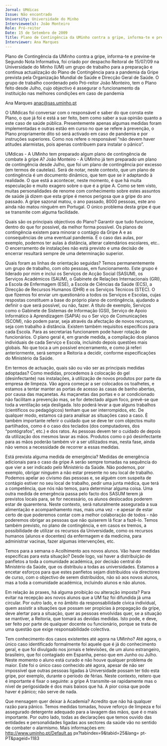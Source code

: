 ```yaml
---
Jornal: UMdicas
Issue: Não encontrado
University: Universidade do Minho
Interviewee(s): João Monteiro
Role: Pró-reitor
Date: 15 de Setembro de 2009
Title: Plano de Contingência da UMinho contra a gripe, informa-te e previne-te
Interviewer: Ana Marques
---
```


Plano de Contingência da UMinho contra a gripe, informa-te e previne-te
Segundo Nota Informativa, foi criado por despacho Reitoral de
15/07/09 na Universidade do Minho (UM) um grupo de trabalho
para a preparação e continua actualização do Plano de
Contingência para a pandemia da Gripe prevista pela Organização Mundial
de Saúde e Direcção Geral de Saúde. O grupo de trabalho coordenado pelo
Pró-reitor João Monteiro, tem o Plano feito desde Julho, cujo objectivo é
assegurar o funcionamento da instituição nas melhores condições em
caso de pandemia

Ana Marques
anac@sas.uminho.pt

O UMdicas foi conversar com o
responsável e saber do que consta
este Plano, o que já foi e está a ser
feito, bem como saber a sua
opinião quanto a este caso de
saúde pública. Presentemente
apenas algumas medidas foram
implementadas e outras estão em
curso no que se refere à
prevenção, o Plano propriamente
dito só será activado em caso de
pandemia e por instruções
superiores. Como nos refere o
responsável “não devem haver
atitudes alarmistas, pois apenas
contribuem para instalar o
pânico”.

UMdicas - A UMinho tem
preparado algum plano de
contingência de combate à gripe
A?
João Monteiro - A UMinho já tem
preparado um plano de
contingência desde Julho, que foi
um plano de contingência por
excesso (em termos de cautelas).
Será de notar, neste contexto, que
um plano de contingência é um
documento dinâmico, que tem que
se ir adaptando à realidade.
O que está a acontecer, neste
momento, é que há muita
especulação e muito exagero
sobre o que é a gripe A. Como se
tem visto, muitas personalidades
de renome com conhecimento
sobre estes assuntos de saúde já
dizem que esta gripe é menos
perigosa que a gripe do ano
passado. A gripe sazonal matou, o
ano passado, 8000 pessoas, este
ano ainda não matou ninguém em
Portugal. O único problema desta
gripe é que se transmite com
alguma facilidade.

Quais são os principais
objectivos do Plano?
Garantir que tudo funcione, dentro
do que for possível, da melhor
forma possível. Os planos de
contingência existem para
minorar o contágio da Gripe A e as
consequências de uma eventual
pandemia. É o caso das aulas, por
exemplo, podemos ter aulas à
distância, alterar calendários
escolares, etc.. O encerramento de
instalações não está previsto e
uma decisão de encerrar resultará
sempre de uma determinação
superior.

Quais foram as linhas de
orientação seguidas?
Temos permanentemente um
grupo de trabalho, com oito
pessoas, em funcionamento. Este
grupo é liderado por mim e inclui
os Serviços de Acção Social
(SASUM), os Serviços Académicos
(SAUM), o Gabinete de Relações
Internacionais (GRI), a Escola de
Enfermagem (ESE), a Escola de
Ciências da Saúde (ECS), a
Direcção de Recursos Humanos
(DHR) e os Serviços Técnicos
(STEC).
O que fizemos foi enviar um
questionário a todos os Serviços e
Escolas, cujas respostas
constituem a base do próprio
plano de contingência, ajudando a
definir o que será possível, ou não,
fazer. A título de exemplo, Serviços
como o Gabinete de Sistemas de
Informação (GSI), Serviço de
Apoio Informático à Aprendizagem
(SAPIA) ou o Ser viço de
Comunicações (SCOM), não
podem parar, seja através da
afectação de novos recursos, seja
com trabalho à distância. Existem
também requisitos específicos
para cada Escola. Para as
secretarias funcionarem pode
haver rotação de funcionários. O
plano geral é, em grande medida, a
compilação dos planos individuais
de cada Serviço e Escola, incluindo
depois questões mais globais.
No que toca a um possível
encerramento, e como já referi
anteriormente, será sempre a
Reitoria a decidir, conforme
especificações do Ministério da
Saúde.

Em termos de actuação, quais
são ou vão ser as principais
medidas adoptadas?
Como medidas, procedemos à
colocação do gel (desinfectante)
nas instalações, à utilização de
novos produtos por parte da
empresa de limpeza. Vão agora
começar a ser colocados os
toalhetes, e estamos a tentar
manter as portas de acesso às
casas de banho abertas, por causa
das maçanetas. As maçanetas das
portas e o ar condicionado não
facilitam a prevenção mas, se for
detectado algum foco, prevê-se
que toda a ventilação seja
desligada. Isto poderá levar a que
alguns trabalhos (científicos ou
pedagógicos) tenham que ser
interrompidos, etc. De qualquer
modo, estamos cá para analisar as
situações caso a caso.
È também importante referir o
cuidado que se deve ter com
objectos muito partilhados, como
é o caso dos teclados (dos
computadores, dos “pontógrafos”,
etc.) e dos ratos. As pessoas
devem ter o cuidado de depois da
utilização dos mesmos lavar as
mãos.
Produtos como o pó desinfectante
para as mãos poderão também vir
a ser utilizados mas, nesta fase,
ainda não vemos a necessidade de
recorrer a essas medidas.

Está prevista alguma medida de
emergência?
Medidas de emergência adicionais
para o caso da gripe A serão
sempre tomadas na sequência do
que vier a ser indicado pelo
Ministério da Saúde. Não
podemos, por exemplo, obrigar
ninguém a não estar presente no
seu local de trabalho. Podemos
apelar ao civismo das pessoas e,
se alguém com suspeita de
contágio estiver no seu local de
trabalho, pedir uma junta médica,
que terá a competência, que nós
não temos, para determinar
alguma coisa.
Uma outra medida de emergência
passa pelo facto dos SASUM terem
já previstos locais para, se for
necessário, os alunos deslocados
poderem estar de quarentena.
Neste contexto, será
naturalmente assegurada a sua
alimentação e acompanhamento
mas, mais uma vez - e apesar de
estar certo de que poderemos
contar com a melhor colaboração
de todos - não poderemos obrigar
as pessoas que não quiserem lá
ficar a fazê-lo. Temos também
previsto, no plano de contingência,
e em casos ex tremos, a
possibilidade de utilizar os
recursos da Universidade, como os
recursos humanos (alunos e
docentes) da enfermagem e da
medicina, para administrar
vacinas, fazer algumas
intervenções, etc.

Temos para a semana o
Acolhimento aos novos alunos.
Vão haver medidas específicas
para esta situação?
Desde logo, vai haver a
distribuição de panfletos a toda a
comunidade académica, por
decisão central do Ministério da
Saúde, que os distribuiu a todas as
universidades. Estamos a encetar
esforços para que estes panfletos
sejam distribuídos via directores
de curso, com o objectivo de serem
distribuídos, não só aos novos
alunos, mas a toda a comunidade
académica, incluindo alunos e não
alunos.

Em relação às praxes, há alguma
proibição ou alteração imposta?
Para evitar na recepção aos novos
alunos que a UM faz foi difundida já
uma circular. Por outro lado, e no
âmbito da responsabilidade cívica
individual, quem assistir a
situações que possam ser
propícias à propagação da gripe,
deve alertar para a situação, quer
as pessoas envolvidas quer, se a
situação se mantiver, a Reitoria,
que tomará as devidas medidas.
Isto pode, e deve, ser feito por
parte de qualquer docente ou
funcionário, porque se trata de
uma questão que exige
responsabilidade colectiva.

Tem conhecimento dos casos
existentes até agora na UMinho?
Até agora, o único caso
identificado formalmente foi
aquele que é já do conhecimento
geral, e que foi divulgado nos
jornais e televisões, de um aluno
estrangeiro, brasileiro, que foi
contagiado em Espanha, penso
que em Junho ou Julho. Neste
momento o aluno está curado e
não houve qualquer problema de
maior. Este foi o único caso
conhecido até agora, apesar de
não ser impossível que outras
pessoas ligadas à Universidade
possam ter tido esta gripe, por
exemplo, durante o período de
férias.
Neste contexto, reitero que é
importante é fixar o seguinte: a
gripe A transmite-se rapidamente
mas o nível de perigosidade é dos
mais baixos que há. A pior coisa
que pode haver é pânico; não
serve de nada.

Que mensagem quer deixar à
Academia?
Acredito que não há qualquer
razão para pânico. Temos medidas
tomadas, houve reforço de
limpeza e foi assegurado
detergente adequado para a
lavagem das mãos, que é o mais
importante. Por outro lado, todas
as declarações que temos ouvido
das entidades e personalidades
ligadas aos sectores da saúde vão
no sentido de combater o
alarmismo.
Mais informações em:
http://www.uminho.pt/Default.as
px?tabindex=9&tabid=25&lang=
pt-PT&pageid=1183